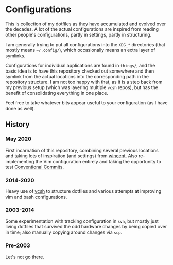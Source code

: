 # Configurations

This is collection of my dotfiles as they have accumulated and evolved over the decades.  A lot of the actual configurations are inspired from reading other people's configurations, partly in settings, partly in structuring.

I am generally trying to put all configurations into the `XDG_*` directories (that mostly means `~/.config/`), which occasionally means an extra layer of symlinks.

Configurations for individual applications are found in `things/`, and the basic idea is to have this repository checked out somewhere and then symlink from the actual locations into the corresponding path in the repository structure.  I am not too happy with that, as it is a step back from my previous setup (which was layering multiple `vcsh` repos), but has the benefit of consolidating everything in one place.

Feel free to take whatever bits appear useful to your configuration (as I have done as well).

## History

### May 2020

First incarnation of this repository, combining several previous locations and taking lots of inspiration (and settings) from [wincent](https://github.com/wincent/wincent).  Also re-implementing the Vim configuration entirely and taking the opportunity to test [Conventional Commits](https://www.conventionalcommits.org/en/v1.0.0/).

### 2014-2020

Heavy use of [vcsh](https://github.com/RichiH/vcsh) to structure dotfiles and various attempts at improving vim and bash configurations.

### 2003-2014

Some experimentation with tracking configuration in `svn`, but mostly just living dotfiles that survived the odd hardware changes by being copied over in time; also manually copying around changes via `scp`.

### Pre-2003

Let's not go there.
